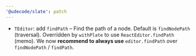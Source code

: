 ```yaml
---
'@udecode/slate': patch
---
```


- `TEditor`: add `findPath` – Find the path of a node. Default is `findNodePath` (traversal). Overridden by `withPlate` to use `ReactEditor.findPath` (memo). We now **recommend to always use** `editor.findPath` over `findNodePath` / `findPath`.
